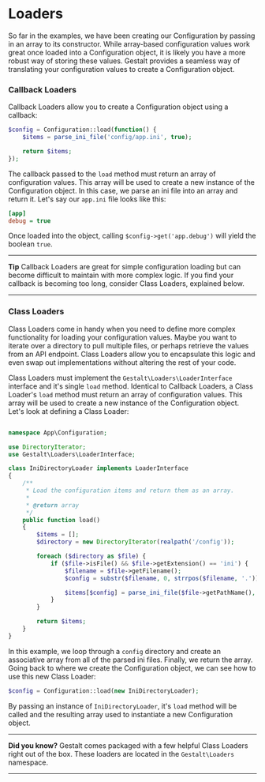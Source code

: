 # Loaders

So far in the examples, we have been creating our Configuration by passing in an array to its constructor. While array-based configuration values work great once loaded into a Configuration object, it is likely you have a more robust way of storing these values. Gestalt provides a seamless way of translating your configuration values to create a Configuration object.

### Callback Loaders

Callback Loaders allow you to create a Configuration object using a callback:

```php
$config = Configuration::load(function() {
    $items = parse_ini_file('config/app.ini', true);

    return $items;
});
```

The callback passed to the `load` method must return an array of configuration values. This array will be used to create a new instance of the Configuration object. In this case, we parse an ini file into an array and return it. Let's say our `app.ini` file looks like this:

```ini
[app]
debug = true
```

Once loaded into the object, calling `$config->get('app.debug')` will yield the boolean `true`.

---

**Tip** Callback Loaders are great for simple configuration loading but can become difficult to maintain with more complex logic. If you find your callback is becoming too long, consider Class Loaders, explained below. 

---

### Class Loaders

Class Loaders come in handy when you need to define more complex functionality for loading your configuration values. Maybe you want to iterate over a directory to pull multiple files, or perhaps retrieve the values from an API endpoint. Class Loaders allow you to encapsulate this logic and even swap out implementations without altering the rest of your code.

Class Loaders must implement the `Gestalt\Loaders\LoaderInterface` interface and it's single `load` method. Identical to Callback Loaders, a Class Loader's `load` method must return an array of configuration values. This array will be used to create a new instance of the Configuration object. Let's look at defining a Class Loader:

```php

namespace App\Configuration;

use DirectoryIterator;
use Gestalt\Loaders\LoaderInterface;

class IniDirectoryLoader implements LoaderInterface
{
    /**
     * Load the configuration items and return them as an array.
     *
     * @return array
     */
    public function load()
    {
        $items = [];
        $directory = new DirectoryIterator(realpath('/config'));

        foreach ($directory as $file) {
            if ($file->isFile() && $file->getExtension() == 'ini') {
                $filename = $file->getFilename();
                $config = substr($filename, 0, strrpos($filename, '.'));

                $items[$config] = parse_ini_file($file->getPathName(), true);
            }
        }

        return $items;
    }
}

```

In this example, we loop through a `config` directory and create an associative array from all of the parsed ini files. Finally, we return the array. Going back to where we create the Configuration object, we can see how to use this new Class Loader:

```php
$config = Configuration::load(new IniDirectoryLoader);
```

By passing an instance of `IniDirectoryLoader`, it's `load` method will be called and the resulting array used to instantiate a new Configuration object.

---

**Did you know?** Gestalt comes packaged with a few helpful Class Loaders right out of the box. These loaders are located in the `Gestalt\Loaders` namespace.

---

